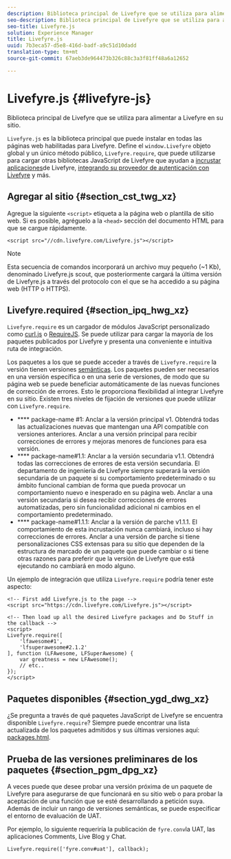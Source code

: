 ```yaml
---
description: Biblioteca principal de Livefyre que se utiliza para alimentar a Livefyre en su sitio.
seo-description: Biblioteca principal de Livefyre que se utiliza para alimentar a Livefyre en su sitio.
seo-title: Livefyre.js
solution: Experience Manager
title: Livefyre.js
uuid: 7b3eca57-d5e8-416d-badf-a9c51d10dadd
translation-type: tm+mt
source-git-commit: 67aeb3de964473b326c88c3a3f81ff48a6a12652

---
```



# Livefyre.js {#livefyre-js}

Biblioteca principal de Livefyre que se utiliza para alimentar a Livefyre en su sitio.

`Livefyre.js` es la biblioteca principal que puede instalar en todas las páginas web habilitadas para Livefyre. Define el `window.Livefyre` objeto global y un único método público, `Livefyre.require`, que puede utilizarse para cargar otras bibliotecas JavaScript de Livefyre que ayudan a [incrustar aplicaciones](/help/implementation/c-getting-started/c-implementation-process/c-using-livefyre.js-to-create-customize-and-use-apps-on-your-site.md)de Livefyre, [integrando su proveedor de autenticación con Livefyre](/help/implementation/t-about-identity-integration/t-about-identity-integration.md) y más.

## Agregar al sitio {#section_cst_twg_xz}

Agregue la siguiente `<script>` etiqueta a la página web o plantilla de sitio web. Si es posible, agréguelo a la `<head>` sección del documento HTML para que se cargue rápidamente.

```
<script src="//cdn.livefyre.com/Livefyre.js"></script>
```

>[!NOTE]
>
>Esta secuencia de comandos incorporará un archivo muy pequeño (~1 Kb), denominado Livefyre.js scout, que posteriormente cargará la última versión de Livefyre.js a través del protocolo con el que se ha accedido a su página web (HTTP o HTTPS).

## Livefyre.required {#section_ipq_hwg_xz}

`Livefyre.require` es un cargador de módulos JavaScript personalizado como [curl.js](https://github.com/cujojs/curl) o [RequireJS](https://requirejs.org/). Se puede utilizar para cargar la mayoría de los paquetes publicados por Livefyre y presenta una conveniente e intuitiva ruta de integración.

Los paquetes a los que se puede acceder a través de `Livefyre.require` la versión tienen versiones [semánticas](https://semver.org/). Los paquetes pueden ser necesarios en una versión específica o en una serie de versiones, de modo que su página web se puede beneficiar automáticamente de las nuevas funciones de corrección de errores. Esto le proporciona flexibilidad al integrar Livefyre en su sitio. Existen tres niveles de fijación de versiones que puede utilizar con `Livefyre.require`.

* **** package-name #1: Anclar a la versión principal v1. Obtendrá todas las actualizaciones nuevas que mantengan una API compatible con versiones anteriores. Anclar a una versión principal para recibir correcciones de errores y mejoras menores de funciones para esa versión.
* **** package-name#1.1: Anclar a la versión secundaria v1.1. Obtendrá todas las correcciones de errores de esta versión secundaria. El departamento de ingeniería de Livefyre siempre superará la versión secundaria de un paquete si su comportamiento predeterminado o su ámbito funcional cambian de forma que pueda provocar un comportamiento nuevo e inesperado en su página web. Anclar a una versión secundaria si desea recibir correcciones de errores automatizadas, pero sin funcionalidad adicional ni cambios en el comportamiento predeterminado.
* **** package-name#1.1.1: Anclar a la versión de parche v1.1.1. El comportamiento de esta incrustación nunca cambiará, incluso si hay correcciones de errores. Anclar a una versión de parche si tiene personalizaciones CSS extensas para su sitio que dependen de la estructura de marcado de un paquete que puede cambiar o si tiene otras razones para preferir que la versión de Livefyre que está ejecutando no cambiará en modo alguno.

Un ejemplo de integración que utiliza `Livefyre.require` podría tener este aspecto:

```
<!-- First add Livefyre.js to the page --> 
<script src="https://cdn.livefyre.com/Livefyre.js"></script> 
  
<!-- Then load up all the desired Livefyre packages and Do Stuff in the callback --> 
<script> 
Livefyre.require([ 
    'lfawesome#1', 
    'lfsuperawesome#2.1.2' 
], function (LFAwesome, LFSuperAwesome) { 
    var greatness = new LFAwesome(); 
    // etc.. 
}); 
</script>
```

## Paquetes disponibles {#section_ygd_dwg_xz}

¿Se pregunta a través de qué paquetes JavaScript de Livefyre se encuentra disponible `Livefyre.require`? Siempre puede encontrar una lista actualizada de los paquetes admitidos y sus últimas versiones aquí: [packages.html](https://cdn.livefyre.com/packages.html).

## Prueba de las versiones preliminares de los paquetes {#section_pgm_dpg_xz}

A veces puede que desee probar una versión próxima de un paquete de Livefyre para asegurarse de que funcionará en su sitio web o para probar la aceptación de una función que se esté desarrollando a petición suya. Además de incluir un rango de versiones semánticas, se puede especificar el entorno de evaluación de UAT.

Por ejemplo, lo siguiente requeriría la publicación de `fyre.conv`la UAT, las aplicaciones Comments, Live Blog y Chat.

```
Livefyre.require(['fyre.conv#uat'], callback); 
```
